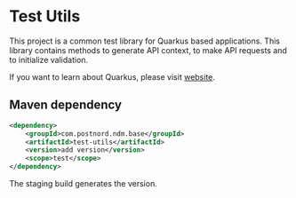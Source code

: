 # Test Utils

This project is a common test library for Quarkus based applications.
This library contains methods to generate API context, to make API requests and
to initialize validation.

If you want to learn about Quarkus, please visit [website](https://quarkus.io).

## Maven dependency

```xml
<dependency>
    <groupId>com.postnord.ndm.base</groupId>
    <artifactId>test-utils</artifactId>
    <version>add version</version>
    <scope>test</scope>
</dependency>
```

The staging build generates the version.
